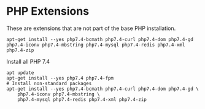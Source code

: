 # PHP Extensions

These are extensions that are not part of the base PHP installation.

    apt-get install --yes php7.4-bcmath php7.4-curl php7.4-dom php7.4-gd php7.4-iconv php7.4-mbstring php7.4-mysql php7.4-redis php7.4-xml php7.4-zip

Install all PHP 7.4

    apt update
    apt-get install --yes php7.4 php7.4-fpm
    # Install non-standard packages
    apt-get install --yes php7.4-bcmath php7.4-curl php7.4-dom php7.4-gd \
        php7.4-iconv php7.4-mbstring \
        php7.4-mysql php7.4-redis php7.4-xml php7.4-zip 
